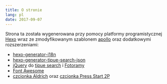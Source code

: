 ```yaml
---
title: O stronie
lang: pl
date: 2017-09-07
---
```

Strona ta została wygenerowana przy pomocy platformy programistycznej [Hexo](https://hexo.io/) wraz ze zmodyfikowanym szablonem [apollo](https://github.com/pinggod/hexo-theme-apollo") oraz dodatkowymi rozszerzeniami:
- [hexo-generator-i18n](https://github.com/Jamling/hexo-generator-i18n)
- [hexo-generator-tipue-search-json](https://github.com/zhouhao/Hexo-Tipue-Search-Json)
- [jQuery](https://jquery.com/) do [tipue search](//www.tipue.com/search) i [Fotoramy](//fotorama.io/)
- [Font Awesome](//fontawesome.io/)
- [czcionka Aldrich](https://fonts.google.com/specimen/Aldrich) oraz [czcionka Press Start 2P](https://fonts.google.com/specimen/Press+Start+2P)